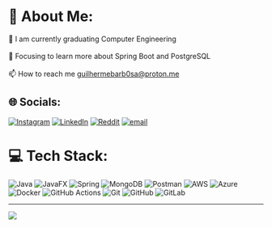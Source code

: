 # 💫 About Me:
🔭 I am currently graduating Computer Engineering<br><br>🌱 Focusing to learn more about Spring Boot and PostgreSQL<br><br>📫 How to reach me guilhermebarb0sa@proton.me


## 🌐 Socials:
[![Instagram](https://img.shields.io/badge/Instagram-%23E4405F.svg?logo=Instagram&logoColor=white)](https://instagram.com/pdrz.gui) [![LinkedIn](https://img.shields.io/badge/LinkedIn-%230077B5.svg?logo=linkedin&logoColor=white)](https://linkedin.com/in/pedrozagui) [![Reddit](https://img.shields.io/badge/Reddit-%23FF4500.svg?logo=Reddit&logoColor=white)](https://reddit.com/user/Pedrozakj) [![email](https://img.shields.io/badge/Email-D14836?logo=gmail&logoColor=white)](mailto:guilhermebarb0sa@proton.me) 

# 💻 Tech Stack:
![Java](https://img.shields.io/badge/java-%23ED8B00.svg?style=for-the-badge&logo=openjdk&logoColor=white) ![JavaFX](https://img.shields.io/badge/javafx-%23FF0000.svg?style=for-the-badge&logo=javafx&logoColor=white) ![Spring](https://img.shields.io/badge/spring-%236DB33F.svg?style=for-the-badge&logo=spring&logoColor=white) ![MongoDB](https://img.shields.io/badge/MongoDB-%234ea94b.svg?style=for-the-badge&logo=mongodb&logoColor=white) ![Postman](https://img.shields.io/badge/Postman-FF6C37?style=for-the-badge&logo=postman&logoColor=white) ![AWS](https://img.shields.io/badge/AWS-%23FF9900.svg?style=for-the-badge&logo=amazon-aws&logoColor=white) ![Azure](https://img.shields.io/badge/azure-%230072C6.svg?style=for-the-badge&logo=microsoftazure&logoColor=white) ![Docker](https://img.shields.io/badge/docker-%230db7ed.svg?style=for-the-badge&logo=docker&logoColor=white) ![GitHub Actions](https://img.shields.io/badge/github%20actions-%232671E5.svg?style=for-the-badge&logo=githubactions&logoColor=white) ![Git](https://img.shields.io/badge/git-%23F05033.svg?style=for-the-badge&logo=git&logoColor=white) ![GitHub](https://img.shields.io/badge/github-%23121011.svg?style=for-the-badge&logo=github&logoColor=white) ![GitLab](https://img.shields.io/badge/gitlab-%23181717.svg?style=for-the-badge&logo=gitlab&logoColor=white)

---
[![](https://visitcount.itsvg.in/api?id=pedrozaz&icon=0&color=0)](https://visitcount.itsvg.in)

<!-- Proudly created with GPRM ( https://gprm.itsvg.in ) -->

